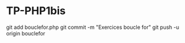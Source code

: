# TP-PHP1bis
git add bouclefor.php
git commit -m "Exercices boucle for"
git push -u origin bouclefor
